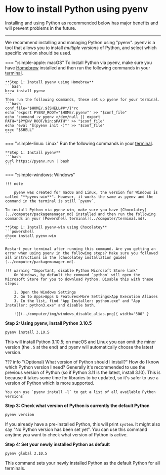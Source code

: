 
# How to install Python using pyenv

Installing and using Python as recommended below has major benefits and will prevent problems in the future.

---

We recommend installing and managing Python using "pyenv". 
pyenv is a tool that allows you to install *multiple versions* of Python, and select which specific version should be used.

=== ":simple-apple: macOS"
    To install Python via pyenv, make sure you have [Homebrew](../computer/packagemanager.md) installed and then run the following commands in your [terminal](../computer/terminal.md).

    **Step 1: Install pyenv using Homebrew**
    ```bash
    brew install pyenv
    ```
    Then run the following commands, these set up pyenv for your terminal.
    ```bash
    conf_file="$HOME/.${SHELL##*/}"rc
    echo 'export PYENV_ROOT="$HOME/.pyenv"' >> "$conf_file"
    echo 'command -v pyenv >/dev/null || export PATH="$PYENV_ROOT/bin:$PATH"' >> "$conf_file"
    echo 'eval "$(pyenv init -)"' >> "$conf_file"
    exec "$SHELL"
    ```


=== ":simple-linux: Linux"
    Run the following commands in your [terminal](../computer/terminal.md).

    **Step 1: Install pyenv**
    ```bash
    curl https://pyenv.run | bash
    ```

=== ":simple-windows: Windows"
    
    !!! note 

        pyenv was created for macOS and Linux, the version for Windows is called "**pyenv-win**". However, it works the same as pyenv and the command in the terminal is still `pyenv`.
    
    To install Python via pyenv-win, make sure you have [Chocolatey](../computer/packagemanager.md) installed and then run the following commands in your [Powershell terminal](../computer/terminal.md).

    **Step 1: Install pyenv-win using Chocolatey**
    ```powershell
    choco install pyenv-win
    ```

    Restart your terminal after running this command. Are you getting an error when using pyenv in the following steps? Make sure you followed all instructions in the [Chocolatey installation guide](../computer/packagemanager.md).

    !!! warning "Important, disable Python Microsoft Store link"
        On Windows, by default the command `python` will open the Microsoft Store for you to download Python. Disable this with these steps:

        1. Open the Windows Settings
        2. Go to Apps>Apps & Features>More Settings>App Execution Aliases
        3. In the list, find "App Installer: python.exe" and "App Installer: python3.exe" and disable both.

        ![](../computer/img/windows_disable_alias.png){ width="300" }

**Step 2: Using pyenv, install Python 3.10.5**

```bash
pyenv install 3.10.5
```
This will install Python 3.10.5; on macOS and Linux you can omit the minor version (the `.5` at the end) and pyenv will automatically choose the latest version.

??? info "(Optional) What version of Python should I install?"
    How do I know which Python version I need? Generally it's recommended to use the previous version of Python (so if Python 3.11 is the latest, install 3.10). This is because it takes some time for libraries to be updated, so it's safer to use a version of Python which is more supported.

    You can use `pyenv install -l` to get a list of all available Python versions`

**Step 3: Check what version of Python is currently the default Python**
```bash
pyenv version
```
If you already have a pre-installed Python, this will print `system`. It might also say "No Python version has been set yet". You can use this command anytime you want to check what version of Python is active.

**Step 4: Set your newly installed Python as default**
```bash
pyenv global 3.10.5
```
This command sets your newly installed Python as the default Python for all terminals.

